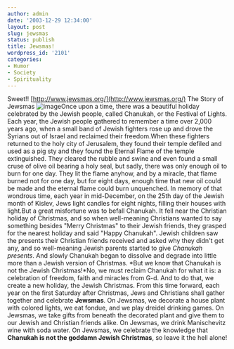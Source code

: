 ```yaml
---
author: admin
date: '2003-12-29 12:34:00'
layout: post
slug: jewsmas
status: publish
title: Jewsmas!
wordpress_id: '2101'
categories:
- Humor
- Society
- Spirituality
---
```


Sweet!! [http://www.jewsmas.org/](http://www.jewsmas.org/)
The Story of Jewsmas
![image](http://www.arcanology.com/images/SantaJewsmas.jpg)Once upon a
time, there was a beautiful holiday celebrated by the Jewish people,
called Chanukah, or the Festival of Lights. Each year, the Jewish people
gathered to remember a time over 2,000 years ago, when a small band of
Jewish fighters rose up and drove the Syrians out of Israel and
reclaimed their freedom.When these fighters returned to the holy city of
Jerusalem, they found their temple defiled and used as a pig sty and
they found the Eternal Flame of the temple extinguished. They cleared
the rubble and swine and even found a small cruse of olive oil bearing a
holy seal, but sadly, there was only enough oil to burn for one day.
They lit the flame anyhow, and by a miracle, that flame burned not for
one day, but for eight days, enough time that new oil could be made and
the eternal flame could burn unquenched. In memory of that wondrous
time, each year in mid-December, on the 25th day of the Jewish month of
Kislev, Jews light candles for eight nights, filling their houses with
light.But a great misfortune was to befall Chanukah. It fell near the
Christian holiday of Christmas, and so when well-meaning Christians
wanted to say something besides "Merry Christmas" to their Jewish
friends, they grasped for the nearest holiday and said "Happy Chanukah".
Jewish children saw the presents their Christian friends received and
asked why they didn't get any, and so well-meaning Jewish parents
started to give *Chanukah presents*. And slowly Chanukah began to
dissolve and degrade into little more than a Jewish version of
Christmas. *But we know that Chanukah is not the Jewish Christmas!*No,
we must reclaim Chanukah for what it is: a celebration of freedom, faith
and miracles from G-d. And to do that, we create a new holiday, the
Jewish Christmas. From this time forward, each year on the first
Saturday after Christmas, Jews and Christians shall gather together and
celebrate **Jewsmas**. On Jewsmas, we decorate a house plant with
colored lights, we eat fondue, and we play dreidel drinking games. On
Jewsmas, we take gifts from beneath the decorated plant and give them to
our Jewish and Christian friends alike. On Jewsmas, we drink
Manischevitz wine with soda water. On Jewsmas, we celebrate the
knowledge that **Chanukah is not the goddamn Jewish Christmas**, so
leave it the hell alone!
